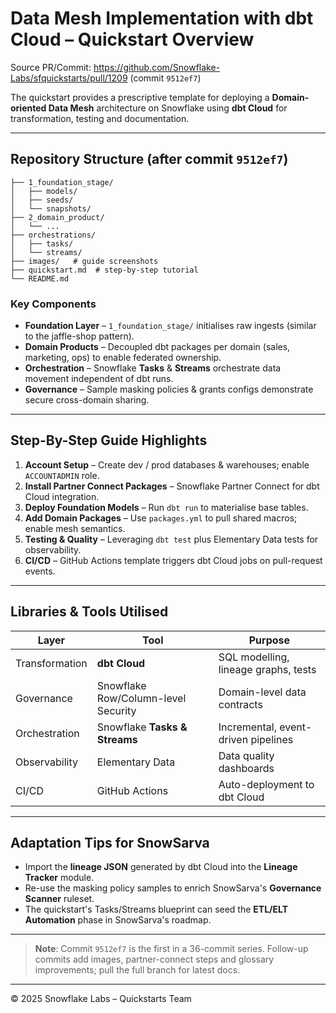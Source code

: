 # Data Mesh Implementation with **dbt Cloud** – Quickstart Overview

Source PR/Commit: <https://github.com/Snowflake-Labs/sfquickstarts/pull/1209>  (commit `9512ef7`)

The quickstart provides a prescriptive template for deploying a **Domain-oriented Data Mesh** architecture on Snowflake using **dbt Cloud** for transformation, testing and documentation.

---

## Repository Structure (after commit `9512ef7`)

```
├── 1_foundation_stage/
│   ├── models/
│   ├── seeds/
│   └── snapshots/
├── 2_domain_product/
│   └── ...
├── orchestrations/
│   ├── tasks/
│   └── streams/
├── images/   # guide screenshots
├── quickstart.md  # step-by-step tutorial
└── README.md
```

### Key Components
* **Foundation Layer** – `1_foundation_stage/` initialises raw ingests (similar to the jaffle-shop pattern).
* **Domain Products** – Decoupled dbt packages per domain (sales, marketing, ops) to enable federated ownership.
* **Orchestration** – Snowflake **Tasks** & **Streams** orchestrate data movement independent of dbt runs.
* **Governance** – Sample masking policies & grants configs demonstrate secure cross-domain sharing.

---

## Step-By-Step Guide Highlights
1. **Account Setup** – Create dev / prod databases & warehouses; enable `ACCOUNTADMIN` role.
2. **Install Partner Connect Packages** – Snowflake Partner Connect for dbt Cloud integration.
3. **Deploy Foundation Models** – Run `dbt run` to materialise base tables.
4. **Add Domain Packages** – Use `packages.yml` to pull shared macros; enable mesh semantics.
5. **Testing & Quality** – Leveraging `dbt test` plus Elementary Data tests for observability.
6. **CI/CD** – GitHub Actions template triggers dbt Cloud jobs on pull-request events.

---

## Libraries & Tools Utilised
| Layer | Tool | Purpose |
|-------|------|---------|
|Transformation|**dbt Cloud**|SQL modelling, lineage graphs, tests|
|Governance|Snowflake Row/Column-level Security|Domain-level data contracts|
|Orchestration|Snowflake **Tasks & Streams**|Incremental, event-driven pipelines|
|Observability|Elementary Data|Data quality dashboards|
|CI/CD|GitHub Actions|Auto-deployment to dbt Cloud|

---

## Adaptation Tips for SnowSarva
* Import the **lineage JSON** generated by dbt Cloud into the **Lineage Tracker** module.
* Re-use the masking policy samples to enrich SnowSarva's **Governance Scanner** ruleset.
* The quickstart's Tasks/Streams blueprint can seed the **ETL/ELT Automation** phase in SnowSarva's roadmap.

---

> **Note**: Commit `9512ef7` is the first in a 36-commit series. Follow-up commits add images, partner-connect steps and glossary improvements; pull the full branch for latest docs.

---

© 2025 Snowflake Labs – Quickstarts Team 